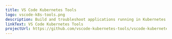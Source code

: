 ```yaml
---
title: VS Code Kubernetes Tools
logo: vscode-k8s-tools.png
description: Build and troubleshoot applications running in Kubernetes clusters. VS Code Kubernetes Tools is a Cloud Native Computing Foundation sandbox project.
linkText: VS Code Kubernetes Tools
projectUrl: https://github.com/vscode-kubernetes-tools/vscode-kubernetes-tools
---
```

